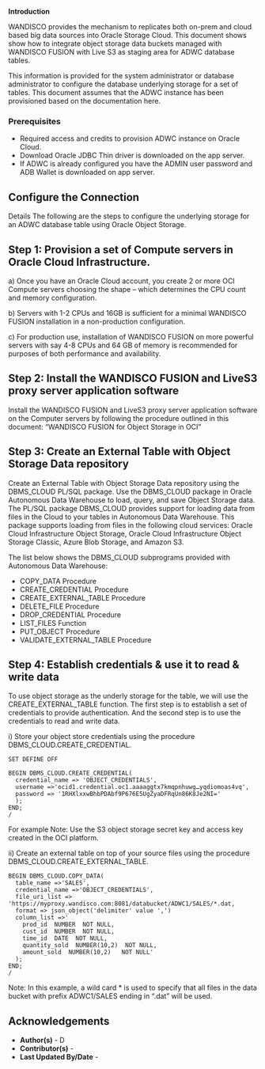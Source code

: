 **Introduction**


WANDISCO provides the mechanism to replicates both on-prem and cloud based big data sources into Oracle Storage Cloud. This document shows show how to integrate object storage data buckets managed with WANDISCO FUSION with Live S3 as staging area for ADWC database tables.

This information is provided for the system administrator or database administrator to configure the database underlying storage for a set of tables. This document assumes that the ADWC instance has been provisioned based on the documentation here.



### **Prerequisites**

- Required access and credits to provision ADWC instance on Oracle Cloud.
- Download Oracle JDBC Thin driver is downloaded on the app server.
- If ADWC is already configured you have the ADMIN user password and ADB Wallet is downloaded on app server.



## **Configure the Connection**

Details The following are the steps to configure the underlying storage for an ADWC database table using Oracle Object Storage.

## Step 1: Provision a set of Compute servers in Oracle Cloud Infrastructure.

  a) Once you have an Oracle Cloud account, you create 2 or more OCI Compute servers choosing the shape – which determines the CPU count and memory configuration.

  b) Servers with 1-2 CPUs and 16GB is sufficient for a minimal WANDISCO FUSION installation in a non-production configuration.

  c) For production use, installation of WANDISCO FUSION on more powerful servers with say 4-8 CPUs and 64 GB of memory is recommended for purposes of both performance and availability.


## Step 2: Install the WANDISCO FUSION and LiveS3 proxy server application software

Install the WANDISCO FUSION and LiveS3 proxy server application software on the Computer servers by following the procedure outlined in this document: “WANDISCO FUSION for Object Storage in OCI”


## Step 3: Create an External Table with Object Storage Data repository

Create an External Table with Object Storage Data repository using the DBMS\_CLOUD PL/SQL package. Use the DBMS\_CLOUD package in Oracle Autonomous Data Warehouse to load, query, and save Object Storage data. The PL/SQL package DBMS\_CLOUD provides support for loading data from files in the Cloud to your tables in Autonomous Data Warehouse. This package supports loading from files in the following cloud services: Oracle Cloud Infrastructure Object Storage, Oracle Cloud Infrastructure Object Storage Classic, Azure Blob Storage, and Amazon S3.

The list below shows the DBMS\_CLOUD subprograms provided with Autonomous Data Warehouse:

- COPY\_DATA Procedure
- CREATE\_CREDENTIAL Procedure
- CREATE\_EXTERNAL\_TABLE Procedure
- DELETE\_FILE Procedure
- DROP\_CREDENTIAL Procedure
- LIST\_FILES Function
- PUT\_OBJECT Procedure
- VALIDATE\_EXTERNAL\_TABLE Procedure

## Step 4: Establish credentials & use it to read & write data

To use object storage as the underly storage for the table, we will use the CREATE\_EXTERNAL\_TABLE function. The first step is to establish a set of credentials to provide authentication. And the second step is to use the credentials to read and write data.


  i) Store your object store credentials using the procedure DBMS\_CLOUD.CREATE\_CREDENTIAL.

  ````
  SET DEFINE OFF

  BEGIN DBMS_CLOUD.CREATE_CREDENTIAL(
    credential_name => 'OBJECT_CREDENTIALS',
    username =>'ocid1.credential.oc1.aaaaggtx7kmqpnhuwg…yqdiomoas4vq',
    password => '1RHXlxxwBhbPDAbf9P676E5UgZyaDFRqUn86K8Je2NI='  
    );
  END;
  /
  ````

  For example Note: Use the S3 object storage secret key and access key created in the OCI platform.

  ii) Create an external table on top of your source files using the procedure DBMS\_CLOUD.CREATE\_EXTERNAL\_TABLE.

  ```
  BEGIN DBMS_CLOUD.COPY_DATA(
    table_name =>'SALES',
    credential_name =>'OBJECT_CREDENTIALS',
    file_uri_list => 'https://myproxy.wandisco.com:8081/databucket/ADWC1/SALES/*.dat,
    format => json_object('delimiter' value ',')
    column_list =>'
      prod_id  NUMBER  NOT NULL,
      cust_id  NUMBER  NOT NULL,
      time_id  DATE  NOT NULL,
      quantity_sold  NUMBER(10,2)  NOT NULL,
      amount_sold  NUMBER(10,2)   NOT NULL'
    );
  END;
  /

  ```

  Note: In this example, a wild card * is used to specify that all files in the data bucket with prefix ADWC1/SALES ending in “.dat” will be used.


## **Acknowledgements**
* **Author(s)** - D
* **Contributor(s)** -
* **Last Updated By/Date** -
